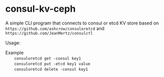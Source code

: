 # consul-kv-ceph

A simple CLI program that connects to consul or etcd KV store based on `https://github.com/ashcrow/consuloretcd` and `https://github.com/JeanMertz/consulctl`


Usage:

Example<br />
    &nbsp;&nbsp;&nbsp;&nbsp;&nbsp;&nbsp; `consuloretcd get -consul key1`<br />
    &nbsp;&nbsp;&nbsp;&nbsp;&nbsp;&nbsp; `consuloretcd put -etcd key1 value`<br />
    &nbsp;&nbsp;&nbsp;&nbsp;&nbsp;&nbsp; `consuloretcd delete -consul key1` <br />
